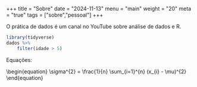+++
title = "Sobre"
date = "2024-11-13"
menu = "main"
weight = "20"
meta = "true"
tags = ["sobre","pessoal"]
+++

O prática de dados é um canal no YouTube sobre análise de dados e R.

```R
library(tidyverse)
dados %>%
    filter(idade > 5)
```

Equações:

\begin{equation}
\sigma^{2} = \frac{1}{n} \sum_{i=1}^{n} (x_{i} - \mu)^{2}
\end{equation}